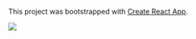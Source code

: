 This project was bootstrapped with [Create React App](https://github.com/facebook/create-react-app).

<img src='https://repository-images.githubusercontent.com/19872456/05dca500-f010-11e9-9588-a96554294e4e'>

